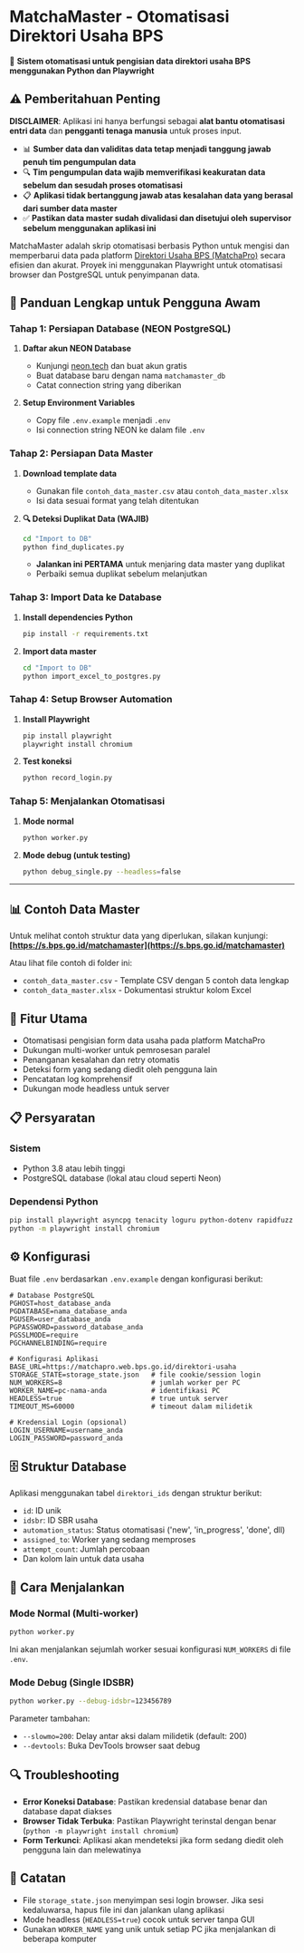 # MatchaMaster - Otomatisasi Direktori Usaha BPS

🤖 **Sistem otomatisasi untuk pengisian data direktori usaha BPS menggunakan Python dan Playwright**

## ⚠️ Pemberitahuan Penting

**DISCLAIMER**: Aplikasi ini hanya berfungsi sebagai **alat bantu otomatisasi entri data** dan **pengganti tenaga manusia** untuk proses input. 

- 📊 **Sumber data dan validitas data tetap menjadi tanggung jawab penuh tim pengumpulan data**
- 🔍 **Tim pengumpulan data wajib memverifikasi keakuratan data sebelum dan sesudah proses otomatisasi**
- 📋 **Aplikasi tidak bertanggung jawab atas kesalahan data yang berasal dari sumber data master**
- ✅ **Pastikan data master sudah divalidasi dan disetujui oleh supervisor sebelum menggunakan aplikasi ini**

MatchaMaster adalah skrip otomatisasi berbasis Python untuk mengisi dan memperbarui data pada platform [Direktori Usaha BPS (MatchaPro)](https://matchapro.web.bps.go.id/direktori-usaha) secara efisien dan akurat. Proyek ini menggunakan Playwright untuk otomatisasi browser dan PostgreSQL untuk penyimpanan data.

## 🚀 Panduan Lengkap untuk Pengguna Awam

### Tahap 1: Persiapan Database (NEON PostgreSQL)
1. **Daftar akun NEON Database**
   - Kunjungi [neon.tech](https://neon.tech) dan buat akun gratis
   - Buat database baru dengan nama `matchamaster_db`
   - Catat connection string yang diberikan

2. **Setup Environment Variables**
   - Copy file `.env.example` menjadi `.env`
   - Isi connection string NEON ke dalam file `.env`

### Tahap 2: Persiapan Data Master
1. **Download template data**
   - Gunakan file `contoh_data_master.csv` atau `contoh_data_master.xlsx`
   - Isi data sesuai format yang telah ditentukan

2. **🔍 Deteksi Duplikat Data (WAJIB)**
   ```bash
   cd "Import to DB"
   python find_duplicates.py
   ```
   - **Jalankan ini PERTAMA** untuk menjaring data master yang duplikat
   - Perbaiki semua duplikat sebelum melanjutkan

### Tahap 3: Import Data ke Database
1. **Install dependencies Python**
   ```bash
   pip install -r requirements.txt
   ```

2. **Import data master**
   ```bash
   cd "Import to DB"
   python import_excel_to_postgres.py
   ```

### Tahap 4: Setup Browser Automation
1. **Install Playwright**
   ```bash
   pip install playwright
   playwright install chromium
   ```

2. **Test koneksi**
   ```bash
   python record_login.py
   ```

### Tahap 5: Menjalankan Otomatisasi
1. **Mode normal**
   ```bash
   python worker.py
   ```

2. **Mode debug (untuk testing)**
   ```bash
   python debug_single.py --headless=false
   ```

---

## 📊 Contoh Data Master

Untuk melihat contoh struktur data yang diperlukan, silakan kunjungi:
**[https://s.bps.go.id/matchamaster](https://s.bps.go.id/matchamaster)**

Atau lihat file contoh di folder ini:
- `contoh_data_master.csv` - Template CSV dengan 5 contoh data lengkap
- `contoh_data_master.xlsx` - Dokumentasi struktur kolom Excel

## 🚀 Fitur Utama

- Otomatisasi pengisian form data usaha pada platform MatchaPro
- Dukungan multi-worker untuk pemrosesan paralel
- Penanganan kesalahan dan retry otomatis
- Deteksi form yang sedang diedit oleh pengguna lain
- Pencatatan log komprehensif
- Dukungan mode headless untuk server

## 📋 Persyaratan

### Sistem
- Python 3.8 atau lebih tinggi
- PostgreSQL database (lokal atau cloud seperti Neon)

### Dependensi Python
```bash
pip install playwright asyncpg tenacity loguru python-dotenv rapidfuzz
python -m playwright install chromium
```

## ⚙️ Konfigurasi

Buat file `.env` berdasarkan `.env.example` dengan konfigurasi berikut:

```
# Database PostgreSQL
PGHOST=host_database_anda
PGDATABASE=nama_database_anda
PGUSER=user_database_anda
PGPASSWORD=password_database_anda
PGSSLMODE=require
PGCHANNELBINDING=require

# Konfigurasi Aplikasi
BASE_URL=https://matchapro.web.bps.go.id/direktori-usaha
STORAGE_STATE=storage_state.json   # file cookie/session login
NUM_WORKERS=8                      # jumlah worker per PC
WORKER_NAME=pc-nama-anda           # identifikasi PC
HEADLESS=true                      # true untuk server
TIMEOUT_MS=60000                   # timeout dalam milidetik

# Kredensial Login (opsional)
LOGIN_USERNAME=username_anda
LOGIN_PASSWORD=password_anda
```

## 🗄️ Struktur Database

Aplikasi menggunakan tabel `direktori_ids` dengan struktur berikut:
- `id`: ID unik
- `idsbr`: ID SBR usaha
- `automation_status`: Status otomatisasi ('new', 'in_progress', 'done', dll)
- `assigned_to`: Worker yang sedang memproses
- `attempt_count`: Jumlah percobaan
- Dan kolom lain untuk data usaha

## 🚦 Cara Menjalankan

### Mode Normal (Multi-worker)

```bash
python worker.py
```

Ini akan menjalankan sejumlah worker sesuai konfigurasi `NUM_WORKERS` di file `.env`.

### Mode Debug (Single IDSBR)

```bash
python worker.py --debug-idsbr=123456789
```

Parameter tambahan:
- `--slowmo=200`: Delay antar aksi dalam milidetik (default: 200)
- `--devtools`: Buka DevTools browser saat debug

## 🔍 Troubleshooting

- **Error Koneksi Database**: Pastikan kredensial database benar dan database dapat diakses
- **Browser Tidak Terbuka**: Pastikan Playwright terinstal dengan benar (`python -m playwright install chromium`)
- **Form Terkunci**: Aplikasi akan mendeteksi jika form sedang diedit oleh pengguna lain dan melewatinya

## 📝 Catatan

- File `storage_state.json` menyimpan sesi login browser. Jika sesi kedaluwarsa, hapus file ini dan jalankan ulang aplikasi
- Mode headless (`HEADLESS=true`) cocok untuk server tanpa GUI
- Gunakan `WORKER_NAME` yang unik untuk setiap PC jika menjalankan di beberapa komputer